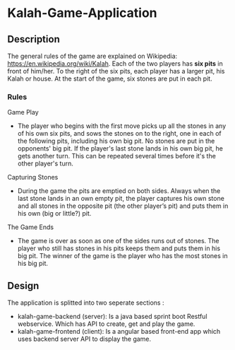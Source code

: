 # Kalah-Game-Application

## Description
 The general rules of the game are explained on Wikipedia: https://en.wikipedia.org/wiki/Kalah. Each of the two players has ​**​six pits​** in front of him/her. To the right of the six pits, each player has a larger pit, his Kalah or house. At the start of the game, six stones are put in each pit. 
 
### Rules 
Game Play
- The player who begins with the first move picks up all the stones in any of his own six pits, and sows the stones on to the right, one in each of the following pits, including his own big pit. No stones are put in the opponents' big pit. If the player's last stone lands in his own big pit, he gets another turn. This can be repeated several times before it's the other player's turn. 
 
Capturing Stones
- During the game the pits are emptied on both sides. Always when the last stone lands in an own empty pit, the player captures his own stone and all stones in the opposite pit (the other player’s pit) and puts them in his own (big or little?) pit. 
 
The Game Ends
- The game is over as soon as one of the sides runs out of stones. The player who still has stones in his pits keeps them and puts them in his big pit. The winner of the game is the player who has the most stones in his big pit. 

## Design
The application is splitted into two seperate sections :
- kalah-game-backend (server): Is a java based sprint boot Restful webservice. Which has API to create, get and play the game.
- kalah-game-frontend (client): Is a angular based front-end app which uses backend server API to display the game.
